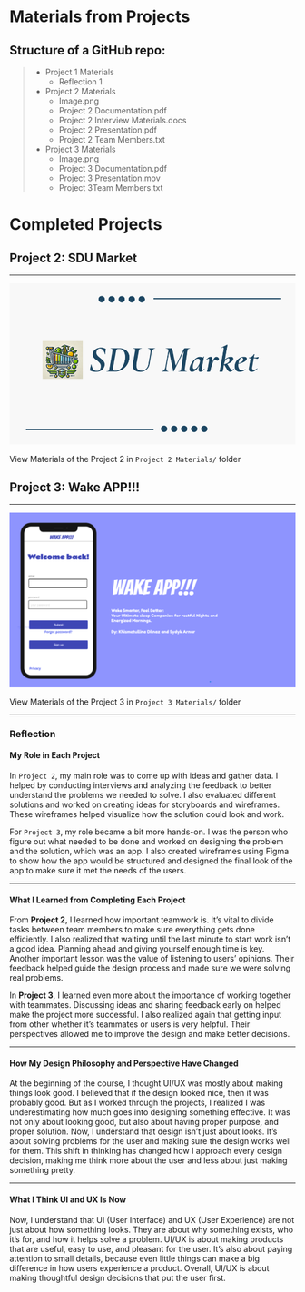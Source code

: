 # Materials from Projects
## Structure of a GitHub repo:

> * Project 1 Materials
> 	* Reflection 1
> * Project 2 Materials
> 	* Image.png
> 	* Project 2 Documentation.pdf
> 	* Project 2 Interview Materials.docs
> 	* Project 2 Presentation.pdf
> 	* Project 2 Team Members.txt
> * Project 3 Materials
> 	* Image.png
> 	* Project 3 Documentation.pdf
> 	* Project 3 Presentation.mov
> 	* Project 3Team Members.txt

# Completed Projects

## Project 2: SDU Market
---
![alt text](https://github.com/AsyqD/UIUXportfolio/blob/main/Project%202%20materials/Image.png)

View Materials of the Project 2 in `Project 2 Materials/` folder

## Project 3: Wake APP!!!
---
![alt text](https://github.com/AsyqD/UIUXportfolio/blob/main/Project%203%20materials/Image.png)

View Materials of the Project 3 in `Project 3 Materials/` folder

---

### **Reflection**

#### **My Role in Each Project**

In `Project 2`, my main role was to come up with ideas and gather data. I helped by conducting interviews and analyzing the feedback to better understand the problems we needed to solve. I also evaluated different solutions and worked on creating ideas for storyboards and wireframes. These wireframes helped visualize how the solution could look and work.

For `Project 3`, my role became a bit more hands-on. I was the person who figure out what needed to be done and worked on designing the problem and the solution, which was an app. I also created wireframes using Figma to show how the app would be structured and designed the final look of the app to make sure it met the needs of the users.

---

#### **What I Learned from Completing Each Project**

From **Project 2**, I learned how important teamwork is. It’s vital to divide tasks between team members to make sure everything gets done efficiently. I also realized that waiting until the last minute to start work isn’t a good idea. Planning ahead and giving yourself enough time is key. Another important lesson was the value of listening to users’ opinions. Their feedback helped guide the design process and made sure we were solving real problems.

In **Project 3**, I learned even more about the importance of working together with teammates. Discussing ideas and sharing feedback early on helped make the project more successful. I also realized again that getting input from other whether it’s teammates or users is very helpful. Their perspectives allowed me to improve the design and make better decisions.

---

#### **How My Design Philosophy and Perspective Have Changed**

At the beginning of the course, I thought UI/UX was mostly about making things look good. I believed that if the design looked nice, then it was probably good. But as I worked through the projects, I realized I was underestimating how much goes into designing something effective. It was not only about looking good, but also about having proper purpose, and proper solution. Now, I understand that design isn’t just about looks. It’s about solving problems for the user and making sure the design works well for them. This shift in thinking has changed how I approach every design decision, making me think more about the user and less about just making something pretty.

---

#### **What I Think UI and UX Is Now**

Now, I understand that UI (User Interface) and UX (User Experience) are not just about how something looks. They are about why something exists, who it’s for, and how it helps solve a problem. UI/UX is about making products that are useful, easy to use, and pleasant for the user. It’s also about paying attention to small details, because even little things can make a big difference in how users experience a product. Overall, UI/UX is about making thoughtful design decisions that put the user first.
